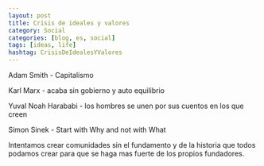 ```yaml
---
layout: post
title: Crisis de ideales y valores
category: Social
categories: [blog, es, social]
tags: [ideas, life]
hashtag: CrisisDeIdealesYValores
---
```


Adam Smith - Capitalismo

Karl Marx - acaba sin gobierno y auto equilibrio

Yuval Noah Harababi - los hombres se unen por sus cuentos en los que creen

Simon Sinek - Start with Why and not with What

Intentamos crear comunidades sin el fundamento y de la historia que todos podamos crear para que se haga mas fuerte de los propios fundadores.
